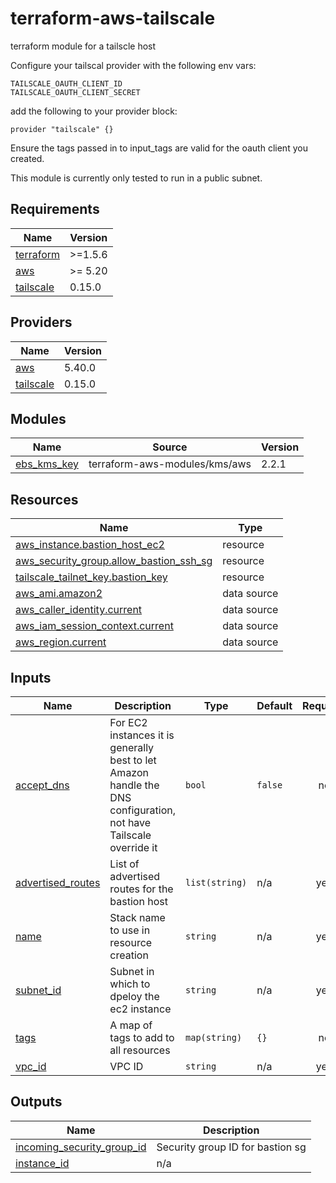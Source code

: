 # terraform-aws-tailscale
terraform module for a tailscle host

Configure your tailscal provider with the following env vars:
```
TAILSCALE_OAUTH_CLIENT_ID
TAILSCALE_OAUTH_CLIENT_SECRET
```
add the following to your provider block:
```hcl
provider "tailscale" {}
```
Ensure the tags passed in to input_tags are valid for the oauth client you created.

This module is currently only tested to run in a public subnet.


<!-- BEGIN_TF_DOCS -->
## Requirements

| Name | Version |
|------|---------|
| <a name="requirement_terraform"></a> [terraform](#requirement\_terraform) | >=1.5.6 |
| <a name="requirement_aws"></a> [aws](#requirement\_aws) | >= 5.20 |
| <a name="requirement_tailscale"></a> [tailscale](#requirement\_tailscale) | 0.15.0 |

## Providers

| Name | Version |
|------|---------|
| <a name="provider_aws"></a> [aws](#provider\_aws) | 5.40.0 |
| <a name="provider_tailscale"></a> [tailscale](#provider\_tailscale) | 0.15.0 |

## Modules

| Name | Source | Version |
|------|--------|---------|
| <a name="module_ebs_kms_key"></a> [ebs\_kms\_key](#module\_ebs\_kms\_key) | terraform-aws-modules/kms/aws | 2.2.1 |

## Resources

| Name | Type |
|------|------|
| [aws_instance.bastion_host_ec2](https://registry.terraform.io/providers/hashicorp/aws/latest/docs/resources/instance) | resource |
| [aws_security_group.allow_bastion_ssh_sg](https://registry.terraform.io/providers/hashicorp/aws/latest/docs/resources/security_group) | resource |
| [tailscale_tailnet_key.bastion_key](https://registry.terraform.io/providers/tailscale/tailscale/0.15.0/docs/resources/tailnet_key) | resource |
| [aws_ami.amazon2](https://registry.terraform.io/providers/hashicorp/aws/latest/docs/data-sources/ami) | data source |
| [aws_caller_identity.current](https://registry.terraform.io/providers/hashicorp/aws/latest/docs/data-sources/caller_identity) | data source |
| [aws_iam_session_context.current](https://registry.terraform.io/providers/hashicorp/aws/latest/docs/data-sources/iam_session_context) | data source |
| [aws_region.current](https://registry.terraform.io/providers/hashicorp/aws/latest/docs/data-sources/region) | data source |

## Inputs

| Name | Description | Type | Default | Required |
|------|-------------|------|---------|:--------:|
| <a name="input_accept_dns"></a> [accept\_dns](#input\_accept\_dns) | For EC2 instances it is generally best to let Amazon handle the DNS configuration, not have Tailscale override it | `bool` | `false` | no |
| <a name="input_advertised_routes"></a> [advertised\_routes](#input\_advertised\_routes) | List of advertised routes for the bastion host | `list(string)` | n/a | yes |
| <a name="input_name"></a> [name](#input\_name) | Stack name to use in resource creation | `string` | n/a | yes |
| <a name="input_subnet_id"></a> [subnet\_id](#input\_subnet\_id) | Subnet in which to dpeloy the ec2 instance | `string` | n/a | yes |
| <a name="input_tags"></a> [tags](#input\_tags) | A map of tags to add to all resources | `map(string)` | `{}` | no |
| <a name="input_vpc_id"></a> [vpc\_id](#input\_vpc\_id) | VPC ID | `string` | n/a | yes |

## Outputs

| Name | Description |
|------|-------------|
| <a name="output_incoming_security_group_id"></a> [incoming\_security\_group\_id](#output\_incoming\_security\_group\_id) | Security group ID for bastion sg |
| <a name="output_instance_id"></a> [instance\_id](#output\_instance\_id) | n/a |
<!-- END_TF_DOCS -->
